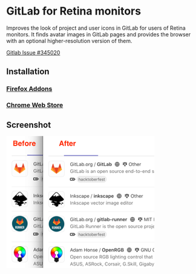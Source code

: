 GitLab for Retina monitors
==========================

Improves the look of project and user icons in GitLab for users of Retina monitors.
It finds avatar images in GitLab pages and provides the browser with an optional higher-resolution version of them.

[Gitlab Issue #345020](https://gitlab.com/gitlab-org/gitlab/-/issues/345020)

Installation
------------

### [Firefox Addons](https://addons.mozilla.org/en-US/firefox/addon/gitlab-sharp-avatars/)

### [Chrome Web Store](https://chrome.google.com/webstore/detail/gitlab-sharp-avatars/dilgopjfchgkenadmoapgbcphcoejfff)


Screenshot
----------

<img src="img/screenshot.png" width="391">

